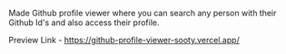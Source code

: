 Made Github profile viewer where you can search any person with their Github Id's and also access their profile. 

Preview Link - https://github-profile-viewer-sooty.vercel.app/
